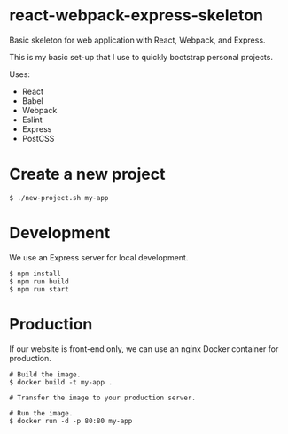 # react-webpack-express-skeleton
Basic skeleton for web application with React, Webpack, and Express. 

This is my basic set-up that I use to quickly bootstrap personal projects.

Uses:
* React
* Babel
* Webpack
* Eslint
* Express
* PostCSS

# Create a new project
```
$ ./new-project.sh my-app
```

# Development

We use an Express server for local development.

```
$ npm install
$ npm run build
$ npm run start
```

# Production

If our website is front-end only, we can use an nginx Docker container for production.

```
# Build the image.
$ docker build -t my-app .

# Transfer the image to your production server.

# Run the image.
$ docker run -d -p 80:80 my-app
```
